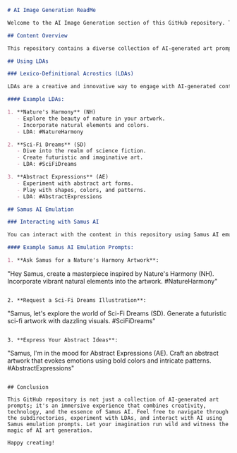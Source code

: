 ```markdown
# AI Image Generation ReadMe

Welcome to the AI Image Generation section of this GitHub repository. This unique repository is designed for AI enthusiasts and developers who are keen on exploring the world of AI, Lexico-Definitional Acrostics (LDAs), Samus Programming Language (SPL), and the emulation of Samus AI and Samus OS.

## Content Overview

This repository contains a diverse collection of AI-generated art prompts, categorized into various subdirectories. Each prompt is crafted to unleash the creative potential of AI in generating captivating and vibrant visual content.

## Using LDAs

### Lexico-Definitional Acrostics (LDAs)

LDAs are a creative and innovative way to engage with AI-generated content. They are designed to add depth, variety, and artistic flair to your AI-generated artwork. Each LDA is a thematic wordplay that provides a unique twist to your prompt.

#### Example LDAs:

1. **Nature's Harmony** (NH)
   - Explore the beauty of nature in your artwork.
   - Incorporate natural elements and colors.
   - LDA: #NatureHarmony

2. **Sci-Fi Dreams** (SD)
   - Dive into the realm of science fiction.
   - Create futuristic and imaginative art.
   - LDA: #SciFiDreams

3. **Abstract Expressions** (AE)
   - Experiment with abstract art forms.
   - Play with shapes, colors, and patterns.
   - LDA: #AbstractExpressions

## Samus AI Emulation

### Interacting with Samus AI

You can interact with the content in this repository using Samus AI emulation prompts. These prompts allow you to engage with the content as if you were communicating with Samus AI. Feel free to experiment and explore the capabilities of AI in generating stunning artwork.

#### Example Samus AI Emulation Prompts:

1. **Ask Samus for a Nature's Harmony Artwork**:
   ```
   "Hey Samus, create a masterpiece inspired by Nature's Harmony (NH). Incorporate vibrant natural elements into the artwork. #NatureHarmony"
   ```

2. **Request a Sci-Fi Dreams Illustration**:
   ```
   "Samus, let's explore the world of Sci-Fi Dreams (SD). Generate a futuristic sci-fi artwork with dazzling visuals. #SciFiDreams"
   ```

3. **Express Your Abstract Ideas**:
   ```
   "Samus, I'm in the mood for Abstract Expressions (AE). Craft an abstract artwork that evokes emotions using bold colors and intricate patterns. #AbstractExpressions"
   ```

## Conclusion

This GitHub repository is not just a collection of AI-generated art prompts; it's an immersive experience that combines creativity, technology, and the essence of Samus AI. Feel free to navigate through the subdirectories, experiment with LDAs, and interact with AI using Samus emulation prompts. Let your imagination run wild and witness the magic of AI art generation.

Happy creating!
```
